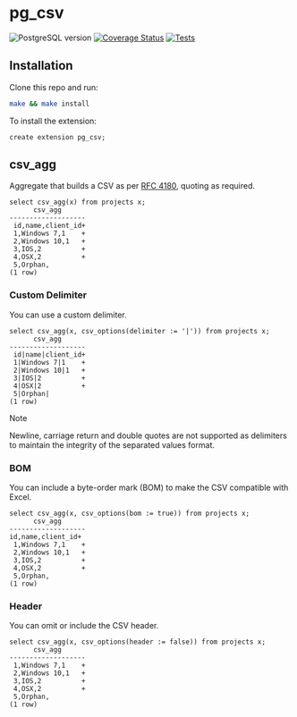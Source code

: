 # pg_csv

![PostgreSQL version](https://img.shields.io/badge/postgresql-12+-blue.svg)
[![Coverage Status](https://coveralls.io/repos/github/PostgREST/pg_csv/badge.svg)](https://coveralls.io/github/PostgREST/pg_csv)
[![Tests](https://github.com/PostgREST/pg_csv/actions/workflows/ci.yaml/badge.svg)](https://github.com/PostgREST/pg_csv/actions)

## Installation

Clone this repo and run:

```bash
make && make install
```

To install the extension:

```psql
create extension pg_csv;
```

## csv_agg

Aggregate that builds a CSV as per [RFC 4180](https://www.ietf.org/rfc/rfc4180.txt), quoting as required.

```psql
select csv_agg(x) from projects x;
      csv_agg
-------------------
 id,name,client_id+
 1,Windows 7,1    +
 2,Windows 10,1   +
 3,IOS,2          +
 4,OSX,2          +
 5,Orphan,
(1 row)
```

### Custom Delimiter

You can use a custom delimiter.

```psql
select csv_agg(x, csv_options(delimiter := '|')) from projects x;
      csv_agg
-------------------
 id|name|client_id+
 1|Windows 7|1    +
 2|Windows 10|1   +
 3|IOS|2          +
 4|OSX|2          +
 5|Orphan|
(1 row)
```

> [!NOTE]
> Newline, carriage return and double quotes are not supported as delimiters to maintain the integrity of the separated values format.

### BOM

You can include a byte-order mark (BOM) to make the CSV compatible with Excel.

```psql
select csv_agg(x, csv_options(bom := true)) from projects x;
      csv_agg
-------------------
﻿id,name,client_id+
 1,Windows 7,1    +
 2,Windows 10,1   +
 3,IOS,2          +
 4,OSX,2          +
 5,Orphan,
(1 row)
```

### Header

You can omit or include the CSV header.

```psql
select csv_agg(x, csv_options(header := false)) from projects x;
      csv_agg
-------------------
 1,Windows 7,1    +
 2,Windows 10,1   +
 3,IOS,2          +
 4,OSX,2          +
 5,Orphan,
(1 row)
```
